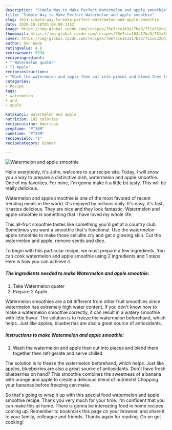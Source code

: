 ```yaml
---
description: "Simple Way to Make Perfect Watermelon and apple smoothie"
title: "Simple Way to Make Perfect Watermelon and apple smoothie"
slug: 3611-simple-way-to-make-perfect-watermelon-and-apple-smoothie
date: 2020-10-18T01:00:09.115Z
image: https://img-global.cpcdn.com/recipes/70e7cce163a17ba3/751x532cq70/watermelon-and-apple-smoothie-recipe-main-photo.jpg
thumbnail: https://img-global.cpcdn.com/recipes/70e7cce163a17ba3/751x532cq70/watermelon-and-apple-smoothie-recipe-main-photo.jpg
cover: https://img-global.cpcdn.com/recipes/70e7cce163a17ba3/751x532cq70/watermelon-and-apple-smoothie-recipe-main-photo.jpg
author: Don Wade
ratingvalue: 4.8
reviewcount: 5594
recipeingredient:
- " Watermelon quater"
- "2 Apple"
recipeinstructions:
- "Wash the watermelon and apple then cut into pieces and blend them together then refrigerate and serve chilled"
categories:
- Recipe
tags:
- watermelon
- and
- apple

katakunci: watermelon and apple 
nutrition: 105 calories
recipecuisine: American
preptime: "PT30M"
cooktime: "PT34M"
recipeyield: "1"
recipecategory: Dinner

---
```



![Watermelon and apple smoothie](https://img-global.cpcdn.com/recipes/70e7cce163a17ba3/751x532cq70/watermelon-and-apple-smoothie-recipe-main-photo.jpg)

Hello everybody, it's John, welcome to our recipe site. Today, I will show you a way to prepare a distinctive dish, watermelon and apple smoothie. One of my favorites. For mine, I'm gonna make it a little bit tasty. This will be really delicious.

Watermelon and apple smoothie is one of the most favored of recent trending meals in the world. It's enjoyed by millions daily. It's easy, it's fast, it tastes delicious. They are nice and they look fantastic. Watermelon and apple smoothie is something that I have loved my whole life.

This all-fruit smoothie tastes like something you&#39;d get at a country club. Sometimes you want a smoothie that&#39;s functional. Use the watermelon-apple smoothie to make those cellulite cry and get a glowing skin. Cut the watermelon and apple, remove seeds and dice.


To begin with this particular recipe, we must prepare a few ingredients. You can cook watermelon and apple smoothie using 2 ingredients and 1 steps. Here is how you can achieve it.

<!--inarticleads1-->

##### The ingredients needed to make Watermelon and apple smoothie:

1. Take  Watermelon quater
1. Prepare 2 Apple


Watermelon smoothies are a bit different from other fruit smoothies since watermelon has extremely high water content. If you don&#39;t know how to make a watermelon smoothie correctly, it can result in a watery smoothie with little flavor. The solution is to freeze the watermelon beforehand, which helps. Just like apples, blueberries are also a great source of antioxidants. 

<!--inarticleads2-->

##### Instructions to make Watermelon and apple smoothie:

1. Wash the watermelon and apple then cut into pieces and blend them together then refrigerate and serve chilled


The solution is to freeze the watermelon beforehand, which helps. Just like apples, blueberries are also a great source of antioxidants. Don&#39;t have fresh blueberries on hand? This smoothie combines the sweetness of a banana with orange and apple to create a delicious blend of nutrients! Chopping your bananas before freezing can make. 

So that's going to wrap it up with this special food watermelon and apple smoothie recipe. Thank you very much for your time. I'm confident that you can make this at home. There is gonna be interesting food in home recipes coming up. Remember to bookmark this page on your browser, and share it to your family, colleague and friends. Thanks again for reading. Go on get cooking!
